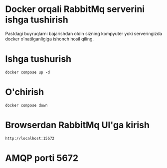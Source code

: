 # Docker orqali RabbitMq serverini ishga tushirish
Pastdagi buyruqlarni bajarishdan oldin sizning kompyuter yoki serveringizda docker o'natilganligiga ishonch hosil qiling.


# Ishga tushurish
```
docker compose up -d
```

# O'chirish 
```
docker compose down
```

# Browserdan RabbitMq UI'ga kirish
```
http://localhost:15672
```

# AMQP porti 5672
